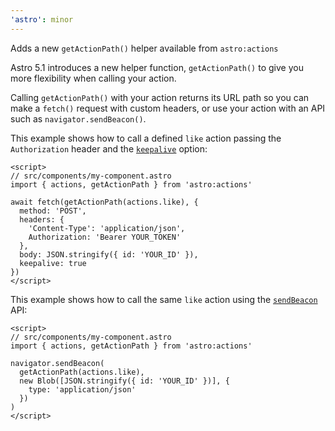 ```yaml
---
'astro': minor
---
```


Adds a new `getActionPath()` helper available from `astro:actions`

Astro 5.1 introduces a new helper function, `getActionPath()` to give you more flexibility when calling your action.

Calling `getActionPath()` with your action returns its URL path so you can make a `fetch()` request with custom headers, or use your action with an API such as `navigator.sendBeacon()`.

This example shows how to call a defined `like` action passing the `Authorization` header and the [`keepalive`](https://developer.mozilla.org/en-US/docs/Web/API/Request/keepalive) option:

```astro
<script>
// src/components/my-component.astro
import { actions, getActionPath } from 'astro:actions'

await fetch(getActionPath(actions.like), {
  method: 'POST',
  headers: {
    'Content-Type': 'application/json',
    Authorization: 'Bearer YOUR_TOKEN'
  },
  body: JSON.stringify({ id: 'YOUR_ID' }),
  keepalive: true
})
</script>
```

This example shows how to call the same `like` action using the [`sendBeacon`](https://developer.mozilla.org/en-US/docs/Web/API/Navigator/sendBeacon) API:

```astro
<script>
// src/components/my-component.astro
import { actions, getActionPath } from 'astro:actions'

navigator.sendBeacon(
  getActionPath(actions.like),
  new Blob([JSON.stringify({ id: 'YOUR_ID' })], {
    type: 'application/json'
  })
)
</script>
```
